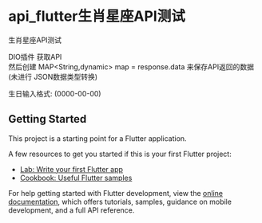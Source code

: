 # api_flutter生肖星座API测试
生肖星座API测试  

DIO插件 获取API  
然后创建 MAP<String,dynamic> map = response.data 来保存API返回的数据 (未进行 JSON数据类型转换)

生日输入格式: (0000-00-00)
## Getting Started

This project is a starting point for a Flutter application.

A few resources to get you started if this is your first Flutter project:

- [Lab: Write your first Flutter app](https://docs.flutter.dev/get-started/codelab)
- [Cookbook: Useful Flutter samples](https://docs.flutter.dev/cookbook)

For help getting started with Flutter development, view the
[online documentation](https://docs.flutter.dev/), which offers tutorials,
samples, guidance on mobile development, and a full API reference.
